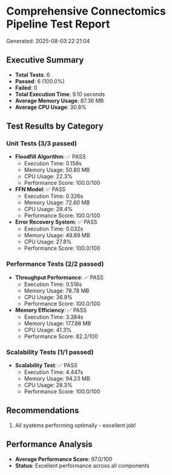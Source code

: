 
# Comprehensive Connectomics Pipeline Test Report
Generated: 2025-08-03 22:21:04

## Executive Summary
- **Total Tests**: 6
- **Passed**: 6 (100.0%)
- **Failed**: 0
- **Total Execution Time**: 9.10 seconds
- **Average Memory Usage**: 87.36 MB
- **Average CPU Usage**: 30.8%

## Test Results by Category

### Unit Tests (3/3 passed)
- **Floodfill Algorithm**: ✅ PASS
  - Execution Time: 0.158s
  - Memory Usage: 50.80 MB
  - CPU Usage: 22.3%
  - Performance Score: 100.0/100
- **FFN Model**: ✅ PASS
  - Execution Time: 0.326s
  - Memory Usage: 72.60 MB
  - CPU Usage: 28.4%
  - Performance Score: 100.0/100
- **Error Recovery System**: ✅ PASS
  - Execution Time: 0.032s
  - Memory Usage: 49.89 MB
  - CPU Usage: 27.8%
  - Performance Score: 100.0/100

### Performance Tests (2/2 passed)
- **Throughput Performance**: ✅ PASS
  - Execution Time: 0.516s
  - Memory Usage: 78.78 MB
  - CPU Usage: 36.9%
  - Performance Score: 100.0/100
- **Memory Efficiency**: ✅ PASS
  - Execution Time: 3.384s
  - Memory Usage: 177.86 MB
  - CPU Usage: 41.3%
  - Performance Score: 82.2/100

### Scalability Tests (1/1 passed)
- **Scalability Test**: ✅ PASS
  - Execution Time: 4.447s
  - Memory Usage: 94.23 MB
  - CPU Usage: 28.3%
  - Performance Score: 100.0/100

## Recommendations
1. All systems performing optimally - excellent job!

## Performance Analysis
- **Average Performance Score**: 97.0/100
- **Status**: Excellent performance across all components
